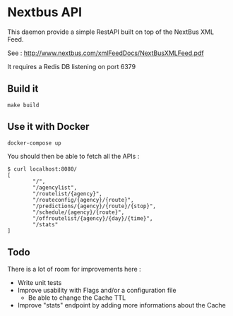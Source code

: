 # Nextbus API

This daemon provide a simple RestAPI built on top of the NextBus XML Feed.

See : http://www.nextbus.com/xmlFeedDocs/NextBusXMLFeed.pdf

It requires a Redis DB listening on port 6379

## Build it

```
make build
```

## Use it with Docker

```
docker-compose up
```

You should then be able to fetch all the APIs :

```
$ curl localhost:8080/
[
        "/",
        "/agencylist",
        "/routelist/{agency}",
        "/routeconfig/{agency}/{route}",
        "/predictions/{agency}/{route}/{stop}",
        "/schedule/{agency}/{route}",
        "/offroutelist/{agency}/{day}/{time}",
        "/stats"
]
```

## Todo

There is a lot of room for improvements here :
* Write unit tests
* Improve usability with Flags and/or a configuration file
  * Be able to change the Cache TTL
* Improve "stats" endpoint by adding more informations about the Cache 
